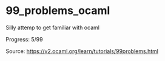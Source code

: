 # 99_problems_ocaml

Silly attemp to get familiar with ocaml

Progress: 5/99

Source: https://v2.ocaml.org/learn/tutorials/99problems.html
